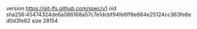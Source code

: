 version https://git-lfs.github.com/spec/v1
oid sha256:45474324de6a086168a57c7e1dcbf94fe6ff8e664e25124cc363fe6ed0d3fe82
size 28154
